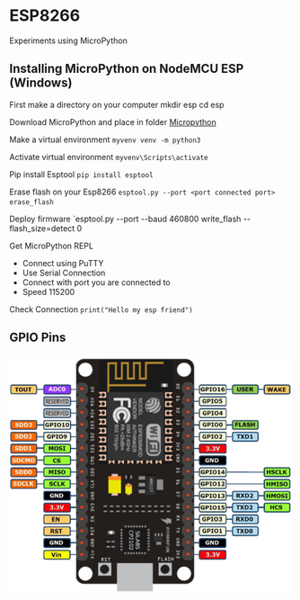 # ESP8266

Experiments using MicroPython

## Installing MicroPython on NodeMCU ESP (Windows)

First make a directory on your computer
    mkdir esp
    cd esp

Download MicroPython and place in folder
[Micropython](http://micropython.org/download#esp8266)

Make a virtual environment
`myvenv venv -m python3`

Activate virtual environment
`myvenv\Scripts\activate`

Pip install Esptool
`pip install esptool`

Erase flash on your Esp8266
`esptool.py --port <port connected port> erase_flash`

Deploy firmware
`esptool.py --port <port conneccted to> --baud 460800 write_flash --flash_size=detect 0 <downloaded Micropython bin>

Get MicroPython REPL
* Connect using PuTTY 
* Use Serial Connection
* Connect with port you are connected to 
* Speed 115200

Check Connection
`print("Hello my esp friend")`

## GPIO Pins
![GPIO Pints](https://raw.githubusercontent.com/Emceelamb/esp8266/master/nodemcu_pins.png)